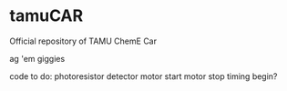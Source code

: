 # tamuCAR
Official repository of TAMU ChemE Car

ag 'em giggies

code to do:
photoresistor detector
motor start
motor stop
timing begin?
